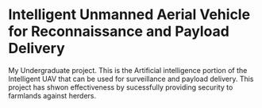 # Intelligent Unmanned Aerial Vehicle for Reconnaissance and Payload Delivery

My Undergraduate project. This is the Artificial intelligence portion of the Intelligent UAV that can be used for surveillance and payload delivery. This project has shwon effectiveness by sucessfully providing security to farmlands against herders.
